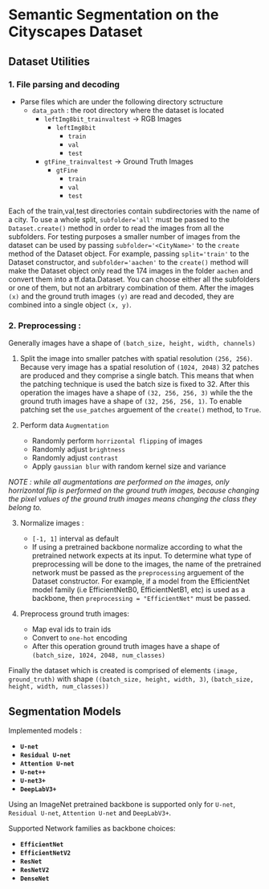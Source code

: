 # **Semantic Segmentation on the Cityscapes Dataset**

## Dataset Utilities
### 1. File parsing and decoding
- Parse files which are under the following directory sctructure
    - `data_path` : the root directory where the dataset is located
        - `leftImg8bit_trainvaltest` -> RGB Images
            - `leftImg8bit`
                - `train`
                - `val`
                - `test`
        - `gtFine_trainvaltest` -> Ground Truth Images
            - `gtFine`
                - `train`
                - `val`
                - `test`

Each of the train,val,test directories contain subdirectories with the name of a city. To use a whole split, `subfolder='all'` must be passed to the `Dataset.create()` method in order to read the images from all the subfolders. For testing purposes a smaller number of images from the dataset can be used by passing `subfolder='<CityName>'` to the `create` method of the Dataset object. For example, passing `split='train'` to the Dataset constructor, and `subfolder='aachen'` to the `create()` method will make the Dataset object only read the 174 images in the folder `aachen` and convert them into a tf.data.Dataset. You can choose either all the subfolders or one of them, but not an arbitrary combination of them. After the images `(x)` and the ground truth images `(y)` are read and decoded, they are combined into a single object `(x, y)`.

### 2. Preprocessing :
Generally images have a shape of `(batch_size, height, width, channels)`

1. Split the image into smaller patches with spatial resolution `(256, 256)`. Because very image has a spatial resolution of `(1024, 2048)` 32 patches are produced and they comprise a single batch. This means that when the patching technique is used the batch size is fixed to 32. After this operation the images have a shape of `(32, 256, 256, 3)` while the the ground truth images have a shape of `(32, 256, 256, 1)`. To enable patching set the `use_patches` arguement of the `create()` method, to `True`.

2. Perform data `Augmentation`
   - Randomly perform `horrizontal flipping` of images
   - Randomly adjust `brightness`
   - Randomly adjust `contrast`
   - Apply `gaussian blur` with random kernel size and variance

*NOTE : while all augmentations are performed on the images, only horrizontal flip is performed on the ground truth images, because changing the pixel values of the ground truth images means changing the class they belong to.*

3. Normalize images : 
   - `[-1, 1]` interval as default
   - If using a pretrained backbone normalize according to what the pretrained network expects at its input. To determine what type of preprocessing will be done to the images, the name of the pretrained network must be passed as the `preprocessing` arguement of the Dataset constructor. For example, if a model from the EfficientNet model family (i.e EfficientNetB0, EfficientNetB1, etc) is used as a backbone, then `preprocessing = "EfficientNet"` must be passed.

4. Preprocess ground truth images:
   - Map eval ids to train ids
   - Convert to `one-hot` encoding
   - After this operation ground truth images have a shape of `(batch_size, 1024, 2048, num_classes)`
  
  Finally the dataset which is created is comprised of elements `(image, ground_truth)` with shape `((batch_size, height, width, 3)`, `(batch_size, height, width, num_classes))`

## **Segmentation Models**

Implemented models :
- **`U-net`**
- **`Residual U-net`**
- **`Attention U-net`**
- **`U-net++`**
- **`U-net3+`**
- **`DeepLabV3+`**

Using an ImageNet pretrained backbone is supported only for `U-net`, `Residual U-net`, `Attention U-net` and `DeepLabV3+`.

Supported Network families as backbone choices:
- **`EfficientNet`**
- **`EfficientNetV2`**
- **`ResNet`**
- **`ResNetV2`**
- **`DenseNet`**
